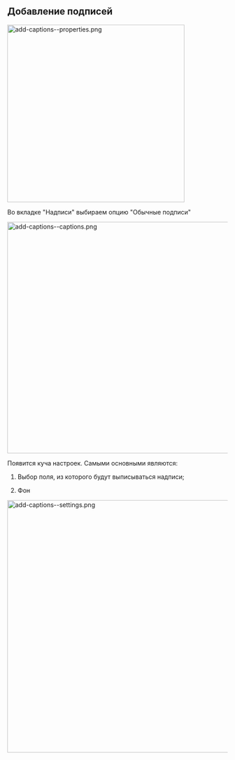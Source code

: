 ## Добавление подписей

<img title="" src="file:///D:/YandexDisk/Проекты/ihnm/ihnm/oeuvres/nre-manual/other/add-captions/add-captions--properties.png" alt="add-captions--properties.png" data-align="center" width="405">

Во вкладке "Надписи" выбираем опцию "Обычные подписи"

<img title="" src="file:///D:/YandexDisk/Проекты/ihnm/ihnm/oeuvres/nre-manual/other/add-captions/add-captions--captions.png" alt="add-captions--captions.png" data-align="center" width="528">

Появится куча настроек. Самыми основными являются:

1. Выбор поля, из которого будут выписываться надписи;

2. Фон

<img title="" src="file:///D:/YandexDisk/Проекты/ihnm/ihnm/oeuvres/nre-manual/other/add-captions/add-captions--settings.png" alt="add-captions--settings.png" data-align="center" width="576">
